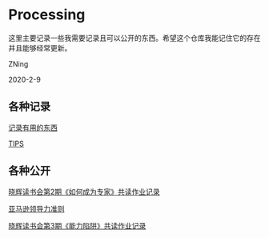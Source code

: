 # Processing

这里主要记录一些我需要记录且可以公开的东西。希望这个仓库我能记住它的存在并且能够经常更新。

ZNing

2020-2-9

## 各种记录
[记录有用的东西](./USEFULTHINGS.md)

[TIPS](./TIPS.md)

## 各种公开
[晓辉读书会第2期《如何成为专家》共读作业记录](./items/2020-2-10%20如何成为专家.md)

[亚马逊领导力准则](./items/2020-3-8%20亚马逊领导力准则.md)

[晓辉读书会第3期《能力陷阱》共读作业记录](./items/2020-3-8%20能力陷阱.md)

<!-- 测试github同步功能 -->
